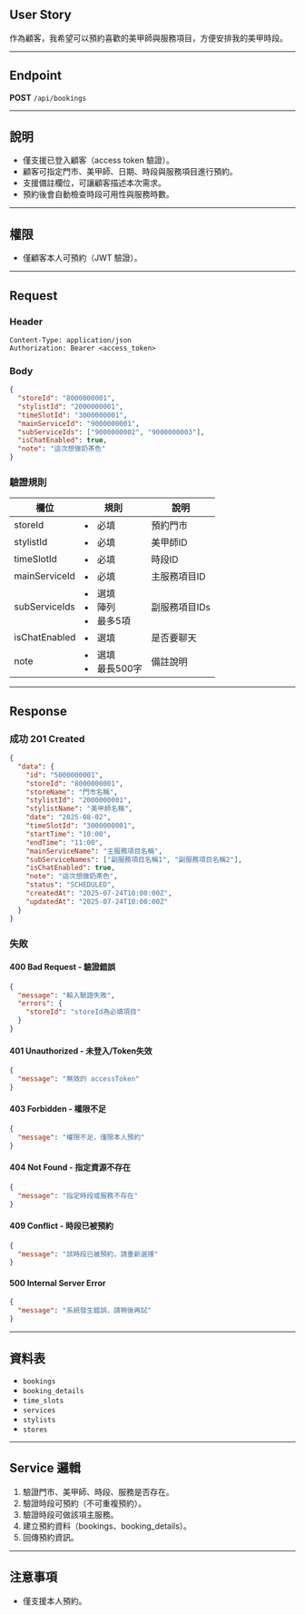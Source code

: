## User Story

作為顧客，我希望可以預約喜歡的美甲師與服務項目，方便安排我的美甲時段。

---

## Endpoint

**POST** `/api/bookings`

---

## 說明

- 僅支援已登入顧客（access token 驗證）。
- 顧客可指定門市、美甲師、日期、時段與服務項目進行預約。
- 支援備註欄位，可讓顧客描述本次需求。
- 預約後會自動檢查時段可用性與服務時數。

---

## 權限

- 僅顧客本人可預約（JWT 驗證）。

---

## Request

### Header

```http
Content-Type: application/json
Authorization: Bearer <access_token>
```

### Body

```json
{
  "storeId": "8000000001",
  "stylistId": "2000000001",
  "timeSlotId": "3000000001",
  "mainServiceId": "9000000001",
  "subServiceIds": ["9000000002", "9000000003"],
  "isChatEnabled": true,
  "note": "這次想做奶茶色"
}
```

### 驗證規則

| 欄位          | 規則                        | 說明          |
| ------------- | --------------------------- | ------------- |
| storeId       | <li>必填                    | 預約門市      |
| stylistId     | <li>必填                    | 美甲師ID      |
| timeSlotId    | <li>必填                    | 時段ID        |
| mainServiceId | <li>必填                    | 主服務項目ID  |
| subServiceIds | <li>選填<li>陣列<li>最多5項 | 副服務項目IDs |
| isChatEnabled | <li>選填                    | 是否要聊天    |
| note          | <li>選填<li>最長500字       | 備註說明      |

---

## Response

### 成功 201 Created

```json
{
  "data": {
    "id": "5000000001",
    "storeId": "8000000001",
    "storeName": "門市名稱",
    "stylistId": "2000000001",
    "stylistName": "美甲師名稱",
    "date": "2025-08-02",
    "timeSlotId": "3000000001",
    "startTime": "10:00",
    "endTime": "11:00",
    "mainServiceName": "主服務項目名稱",
    "subServiceNames": ["副服務項目名稱1", "副服務項目名稱2"],
    "isChatEnabled": true,
    "note": "這次想做奶茶色",
    "status": "SCHEDULED",
    "createdAt": "2025-07-24T10:00:00Z",
    "updatedAt": "2025-07-24T10:00:00Z"
  }
}
```

### 失敗

#### 400 Bad Request - 驗證錯誤

```json
{
  "message": "輸入驗證失敗",
  "errors": {
    "storeId": "storeId為必填項目"
  }
}
```

#### 401 Unauthorized - 未登入/Token失效

```json
{
  "message": "無效的 accessToken"
}
```

#### 403 Forbidden - 權限不足

```json
{
  "message": "權限不足，僅限本人預約"
}
```

#### 404 Not Found - 指定資源不存在

```json
{
  "message": "指定時段或服務不存在"
}
```

#### 409 Conflict - 時段已被預約

```json
{
  "message": "該時段已被預約，請重新選擇"
}
```

#### 500 Internal Server Error

```json
{
  "message": "系統發生錯誤，請稍後再試"
}
```

---

## 資料表

- `bookings`
- `booking_details`
- `time_slots`
- `services`
- `stylists`
- `stores`

---

## Service 邏輯

1. 驗證門市、美甲師、時段、服務是否存在。
2. 驗證時段可預約（不可重複預約）。
3. 驗證時段可做該項主服務。
4. 建立預約資料（bookings、booking_details）。
5. 回傳預約資訊。

---

## 注意事項

- 僅支援本人預約。

